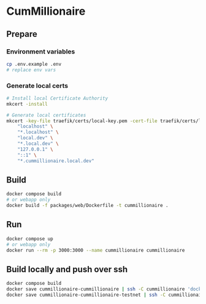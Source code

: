 # CumMillionaire

## Prepare

### Environment variables

```bash
cp .env.example .env
# replace env vars
```

### Generate local certs

```bash
# Install local Certificate Authority
mkcert -install

# Generate local certificates
mkcert -key-file traefik/certs/local-key.pem -cert-file traefik/certs/local-cert.pem \
    "localhost" \
    "*.localhost" \
    "local.dev" \
    "*.local.dev" \
    "127.0.0.1" \
    "::1" \
    "*.cummillionaire.local.dev"
```

## Build

```bash
docker compose build
# or webapp only
docker build -f packages/web/Dockerfile -t cummillionaire .
```

## Run

```bash
docker compose up
# or webapp only
docker run --rm -p 3000:3000 --name cummillionaire cummillionaire
```

## Build locally and push over ssh

```bash
docker compose build
docker save cummillionaire-cummillionaire | ssh -C cummillionaire 'docker load'
docker save cummillionaire-cummillionaire-testnet | ssh -C cummillionaire 'docker load'
```
